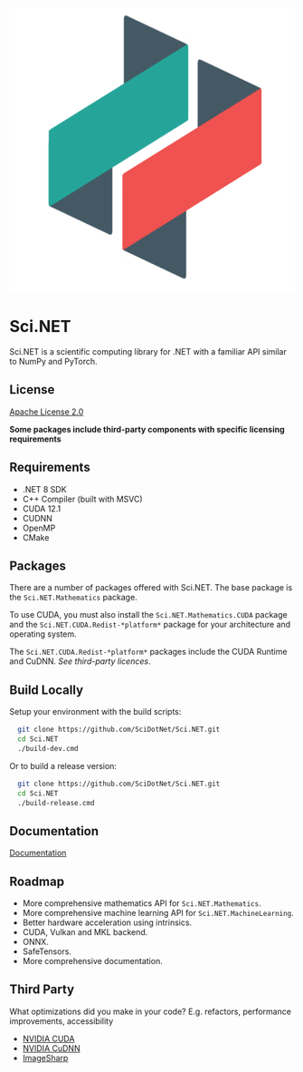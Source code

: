 
![Logo](https://github.com/SciDotNet/Sci.NET/blob/main/eng/build-props/images/icon-small.png)


# Sci.NET

Sci.NET is a scientific computing library for .NET with a familiar API similar to NumPy and PyTorch.


## License

[Apache License 2.0](https://github.com/SciDotNet/Sci.NET/blob/main/LICENSE/)

**Some packages include third-party components with specific licensing requirements**

## Requirements

- .NET 8 SDK
- C++ Compiler (built with MSVC)
- CUDA 12.1
- CUDNN
- OpenMP
- CMake


## Packages

There are a number of packages offered with Sci.NET. The base package is the `Sci.NET.Mathematics` package.

To use CUDA, you must also install the `Sci.NET.Mathematics.CUDA` package and the `Sci.NET.CUDA.Redist-*platform*` package for your architecture and operating system.

The `Sci.NET.CUDA.Redist-*platform*` packages include the CUDA Runtime and CuDNN. *See third-party licences*.
## Build Locally

Setup your environment with the build scripts:

```bash
  git clone https://github.com/SciDotNet/Sci.NET.git
  cd Sci.NET
  ./build-dev.cmd
```

Or to build a release version:

```bash
  git clone https://github.com/SciDotNet/Sci.NET.git
  cd Sci.NET
  ./build-release.cmd
```
## Documentation

[Documentation](https://linktodocumentation)


## Roadmap

- More comprehensive mathematics API for `Sci.NET.Mathematics`.
- More comprehensive machine learning API for `Sci.NET.MachineLearning`.
- Better hardware acceleration using intrinsics.
- CUDA, Vulkan and MKL backend.
- ONNX.
- SafeTensors.
- More comprehensive documentation.


## Third Party

What optimizations did you make in your code? E.g. refactors, performance improvements, accessibility

- [NVIDIA CUDA](https://docs.nvidia.com/cuda/eula/index.html)
- [NVIDIA CuDNN](https://docs.nvidia.com/deeplearning/cudnn/sla/index.html)
- [ImageSharp](https://github.com/SixLabors/ImageSharp)